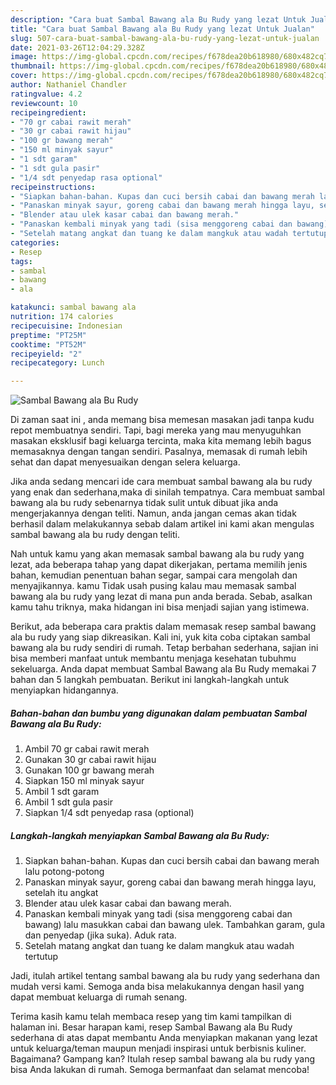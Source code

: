 ```yaml
---
description: "Cara buat Sambal Bawang ala Bu Rudy yang lezat Untuk Jualan"
title: "Cara buat Sambal Bawang ala Bu Rudy yang lezat Untuk Jualan"
slug: 507-cara-buat-sambal-bawang-ala-bu-rudy-yang-lezat-untuk-jualan
date: 2021-03-26T12:04:29.328Z
image: https://img-global.cpcdn.com/recipes/f678dea20b618980/680x482cq70/sambal-bawang-ala-bu-rudy-foto-resep-utama.jpg
thumbnail: https://img-global.cpcdn.com/recipes/f678dea20b618980/680x482cq70/sambal-bawang-ala-bu-rudy-foto-resep-utama.jpg
cover: https://img-global.cpcdn.com/recipes/f678dea20b618980/680x482cq70/sambal-bawang-ala-bu-rudy-foto-resep-utama.jpg
author: Nathaniel Chandler
ratingvalue: 4.2
reviewcount: 10
recipeingredient:
- "70 gr cabai rawit merah"
- "30 gr cabai rawit hijau"
- "100 gr bawang merah"
- "150 ml minyak sayur"
- "1 sdt garam"
- "1 sdt gula pasir"
- "1/4 sdt penyedap rasa optional"
recipeinstructions:
- "Siapkan bahan-bahan. Kupas dan cuci bersih cabai dan bawang merah lalu potong-potong"
- "Panaskan minyak sayur, goreng cabai dan bawang merah hingga layu, setelah itu angkat"
- "Blender atau ulek kasar cabai dan bawang merah."
- "Panaskan kembali minyak yang tadi (sisa menggoreng cabai dan bawang) lalu masukkan cabai dan bawang ulek. Tambahkan garam, gula dan penyedap (jika suka). Aduk rata."
- "Setelah matang angkat dan tuang ke dalam mangkuk atau wadah tertutup"
categories:
- Resep
tags:
- sambal
- bawang
- ala

katakunci: sambal bawang ala 
nutrition: 174 calories
recipecuisine: Indonesian
preptime: "PT25M"
cooktime: "PT52M"
recipeyield: "2"
recipecategory: Lunch

---
```



![Sambal Bawang ala Bu Rudy](https://img-global.cpcdn.com/recipes/f678dea20b618980/680x482cq70/sambal-bawang-ala-bu-rudy-foto-resep-utama.jpg)

Di zaman  saat ini , anda memang bisa memesan masakan jadi tanpa kudu repot membuatnya sendiri. Tapi, bagi mereka yang mau menyuguhkan masakan eksklusif bagi keluarga tercinta, maka kita memang lebih bagus memasaknya dengan tangan sendiri. Pasalnya, memasak di rumah lebih sehat dan dapat menyesuaikan dengan selera keluarga.

Jika anda sedang mencari ide cara membuat sambal bawang ala bu rudy yang enak dan sederhana,maka di sinilah tempatnya. Cara membuat sambal bawang ala bu rudy  sebenarnya tidak sulit untuk dibuat jika anda mengerjakannya dengan teliti. Namun, anda jangan cemas akan tidak berhasil dalam melakukannya 
sebab dalam artikel ini kami akan mengulas sambal bawang ala bu rudy dengan teliti.  



Nah untuk kamu yang akan memasak sambal bawang ala bu rudy yang lezat, ada beberapa tahap yang dapat dikerjakan, pertama memilih jenis bahan, kemudian penentuan bahan segar, sampai cara mengolah dan menyajikannya. kamu Tidak usah pusing kalau mau memasak sambal bawang ala bu rudy yang lezat di mana pun anda berada. Sebab, asalkan kamu  tahu triknya, maka hidangan ini bisa menjadi sajian yang istimewa.

Berikut, ada beberapa cara praktis  dalam memasak resep sambal bawang ala bu rudy yang siap dikreasikan. Kali ini, yuk kita coba ciptakan sambal bawang ala bu rudy sendiri di rumah. Tetap berbahan sederhana, sajian ini bisa memberi manfaat untuk membantu menjaga kesehatan tubuhmu sekeluarga. Anda dapat membuat Sambal Bawang ala Bu Rudy memakai 7 bahan dan 5 langkah pembuatan. Berikut ini langkah-langkah untuk menyiapkan hidangannya.

<!--inarticleads1-->

##### Bahan-bahan dan bumbu yang digunakan dalam pembuatan Sambal Bawang ala Bu Rudy:

1. Ambil 70 gr cabai rawit merah
1. Gunakan 30 gr cabai rawit hijau
1. Gunakan 100 gr bawang merah
1. Siapkan 150 ml minyak sayur
1. Ambil 1 sdt garam
1. Ambil 1 sdt gula pasir
1. Siapkan 1/4 sdt penyedap rasa (optional)




<!--inarticleads2-->

##### Langkah-langkah menyiapkan Sambal Bawang ala Bu Rudy:

1. Siapkan bahan-bahan. Kupas dan cuci bersih cabai dan bawang merah lalu potong-potong
1. Panaskan minyak sayur, goreng cabai dan bawang merah hingga layu, setelah itu angkat
1. Blender atau ulek kasar cabai dan bawang merah.
1. Panaskan kembali minyak yang tadi (sisa menggoreng cabai dan bawang) lalu masukkan cabai dan bawang ulek. Tambahkan garam, gula dan penyedap (jika suka). Aduk rata.
1. Setelah matang angkat dan tuang ke dalam mangkuk atau wadah tertutup




Jadi, itulah artikel tentang  sambal bawang ala bu rudy  yang sederhana dan mudah versi kami. Semoga anda bisa melakukannya dengan hasil yang dapat membuat keluarga di rumah senang. 

Terima kasih kamu telah membaca resep yang tim kami tampilkan di halaman ini. Besar harapan kami, resep  Sambal Bawang ala Bu Rudy sederhana di atas dapat membantu Anda menyiapkan makanan yang lezat untuk keluarga/teman maupun menjadi inspirasi untuk berbisnis kuliner. Bagaimana? Gampang kan? Itulah resep sambal bawang ala bu rudy yang bisa Anda lakukan di rumah. Semoga bermanfaat dan selamat mencoba!

